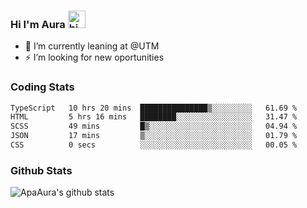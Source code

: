 ### Hi I'm Aura <img src="https://user-images.githubusercontent.com/1303154/88677602-1635ba80-d120-11ea-84d8-d263ba5fc3c0.gif" width="28px" alt="hi">

- 🔭 I’m currently leaning at @UTM
- ⚡ I’m looking for new oportunities


### Coding Stats

<!--START_SECTION:waka-->

```txt
TypeScript   10 hrs 20 mins  ███████████████▒░░░░░░░░░   61.69 %
HTML         5 hrs 16 mins   ████████░░░░░░░░░░░░░░░░░   31.47 %
SCSS         49 mins         █▒░░░░░░░░░░░░░░░░░░░░░░░   04.94 %
JSON         17 mins         ▒░░░░░░░░░░░░░░░░░░░░░░░░   01.79 %
CSS          0 secs          ░░░░░░░░░░░░░░░░░░░░░░░░░   00.05 %
```

<!--END_SECTION:waka-->

### Github Stats

![ApaAura's github stats](https://github-readme-stats.vercel.app/api?username=ApaAura&count_private=true&theme=tokyonight&hide=contribs,prs)
